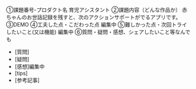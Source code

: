 ①課題番号-プロダクト名
育児アシスタント
②課題内容（どんな作品か）
赤ちゃんのお世話記録を残すと、次のアクションサポートがでるアプリです。
③DEMO
④工夫した点・こだわった点
編集中
⑤難しかった点・次回トライしたいこと(又は機能)
編集中
⑥質問・疑問・感想、シェアしたいこと等なんでも
- [質問]
- [疑問]
- [感想]編集中
- [tips]
- [参考記事]
